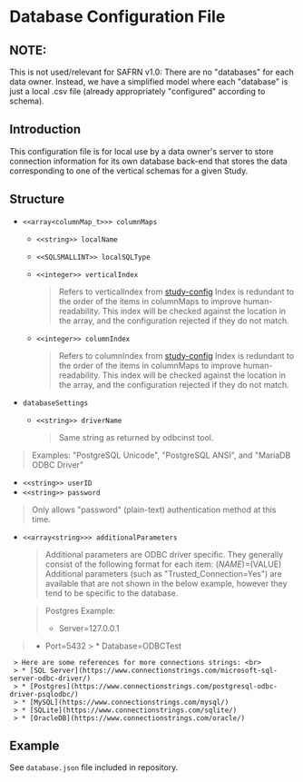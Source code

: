 # Database Configuration File

## NOTE: 
This is not used/relevant for SAFRN v1.0: There are no "databases" for each data owner. Instead, we have a simplified model where each "database" is just a local .csv file (already appropriately "configured" according to schema).

## Introduction

This configuration file is for local use by a data owner's server to store connection information for its own database back-end that stores the data corresponding to one of the vertical schemas for a given Study.

## Structure

 - ``<<array<columnMap_t>>> columnMaps``
   - ``<<string>> localName``
   - ``<<SQLSMALLINT>> localSQLType``
   - ``<<integer>> verticalIndex``
     > Refers to verticalIndex from [study-config](study-config)
     > Index is redundant to the order of the items in columnMaps to improve
     > human-readability.
     > This index will be checked against the location in the array, and the configuration 
     > rejected if they do not match.

   - ``<<integer>> columnIndex``
     > Refers to columnIndex from [study-config](study-config)
     > Index is redundant to the order of the items in columnMaps to improve
     > human-readability.
     > This index will be checked against the location in the array, and the configuration
     > rejected if they do not match.
   
 - ``databaseSettings``

   - ``<<string>> driverName``
     
     > Same string as returned by odbcinst tool. <br>
> Examples: "PostgreSQL Unicode", "PostgreSQL ANSI", and "MariaDB ODBC Driver"
     
   - ``<<string>> userID``
   - ``<<string>> password``
  
   > Only allows "password" (plain-text) authentication method at this time.
     
   - ``<<array<string>>> additionalParameters``
     > Additional parameters are ODBC driver specific.
     > They generally consist of the following format for each item: $(NAME)=$(VALUE)
     > Additional parameters (such as "Trusted_Connection=Yes") are available that are not
     > shown in the below example, however they tend to be specific to the database.
   
     > Postgres Example:
     > * Server=127.0.0.1
  > * Port=5432
     > * Database=ODBCTest
   
     > Here are some references for more connections strings: <br>
     > * [SQL Server](https://www.connectionstrings.com/microsoft-sql-server-odbc-driver/)
     > * [Postgres](https://www.connectionstrings.com/postgresql-odbc-driver-psqlodbc/)
     > * [MySQL](https://www.connectionstrings.com/mysql/)
     > * [SQLite](https://www.connectionstrings.com/sqlite/)
     > * [OracleDB](https://www.connectionstrings.com/oracle/)

## Example

See ``database.json`` file included in repository.
